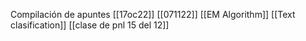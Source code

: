 Compilación de apuntes
[[17oc22]]
[[071122]] 
[[EM Algorithm]]
[[Text clasification]] 
[[clase de pnl 15 del 12]] 
